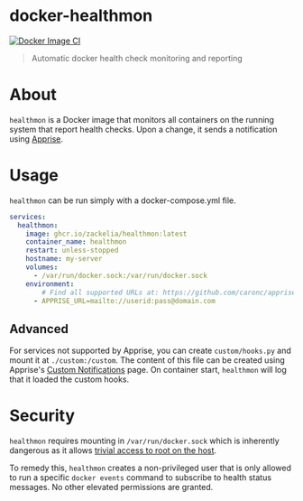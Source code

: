 # docker-healthmon

[![Docker Image CI](https://github.com/zackelia/docker-healthmon/actions/workflows/docker-image.yml/badge.svg)](https://github.com/zackelia/docker-healthmon/actions/workflows/docker-image.yml)

> Automatic docker health check monitoring and reporting

# About

`healthmon` is a Docker image that monitors all containers on the running system that report health checks. Upon a change, it sends a notification using [Apprise](https://github.com/caronc/apprise).

# Usage

`healthmon` can be run simply with a docker-compose.yml file.

```yml
services:
  healthmon:
    image: ghcr.io/zackelia/healthmon:latest
    container_name: healthmon
    restart: unless-stopped
    hostname: my-server
    volumes:
      - /var/run/docker.sock:/var/run/docker.sock
    environment:
        # Find all supported URLs at: https://github.com/caronc/apprise
      - APPRISE_URL=mailto://userid:pass@domain.com
```

## Advanced

For services not supported by Apprise, you can create `custom/hooks.py` and mount it at `./custom:/custom`. The content of this file can be created using Apprise's [Custom Notifications](https://github.com/caronc/apprise/wiki/decorator_notify) page. On container start, `healthmon` will log that it loaded the custom hooks.

# Security

`healthmon` requires mounting in `/var/run/docker.sock` which is inherently dangerous as it allows [trivial access to root on the host](https://gtfobins.github.io/gtfobins/docker/).

To remedy this, `healthmon` creates a non-privileged user that is only allowed to run a specific `docker events` command to subscribe to health status messages. No other elevated permissions are granted.
